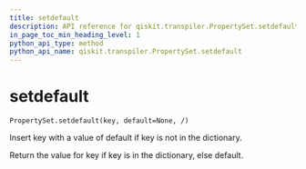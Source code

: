 ```yaml
---
title: setdefault
description: API reference for qiskit.transpiler.PropertySet.setdefault
in_page_toc_min_heading_level: 1
python_api_type: method
python_api_name: qiskit.transpiler.PropertySet.setdefault
---
```


# setdefault

<span id="qiskit.transpiler.PropertySet.setdefault" />

`PropertySet.setdefault(key, default=None, /)`

Insert key with a value of default if key is not in the dictionary.

Return the value for key if key is in the dictionary, else default.

